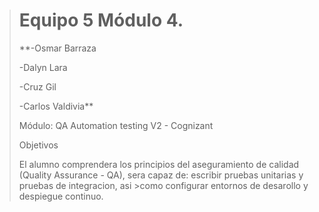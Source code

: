 > # Equipo 5 Módulo 4.
>
>
>**-Osmar Barraza
>
>-Dalyn Lara
>
>-Cruz Gil
>
>-Carlos Valdivia**
>
>Módulo: QA Automation testing V2 - Cognizant
>
>Objetivos
>
>El alumno comprendera los principios del aseguramiento de calidad (Quality Assurance - QA), sera capaz de: escribir pruebas unitarias y pruebas de integracion, asi >como configurar entornos de desarollo y despiegue continuo.
